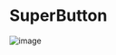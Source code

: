 # SuperButton
![image](https://github.com/hungwnguyen/SuperButton/assets/95642401/4d8f4a08-a7e6-4552-8e0e-2ff244d131b2)
